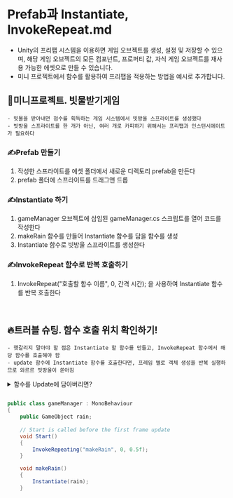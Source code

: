 # Prefab과 Instantiate, InvokeRepeat.md
- Unity의 프리팹 시스템을 이용하면 게임 오브젝트를 생성, 설정 및 저장할 수 있으며, 해당 게임 오브젝트의 모든 컴포넌트, 프로퍼티 값, 자식 게임 오브젝트를 재사용 가능한 에셋으로 만들 수 있습니다. 
- 미니 프로젝트에서 함수를 활용하여 프리팹을 적용하는 방법을 예시로 추가합니다.

## 💾미니프로젝트. 빗물받기게임
    - 빗물을 받아내면 점수를 획득하는 게임 시스템에서 빗방울 스프라이트를 생성했다
    - 빗방울 스프라이트를 한 개가 아닌, 여러 개로 카피하기 위해서는 프리팹과 인스턴시에이트가 필요하다
    
### ✍Prefab 만들기
1. 작성한 스프라이트를 에셋 폴더에서 새로운 디렉토리 prefab을 만든다
2. prefab 폴더에 스프라이트를 드래그앤 드롭

### ✍Instantiate 하기
1. gameManager 오브젝트에 삽입된 gameManager.cs 스크립트를 열어 코드를 작성한다
2. makeRain 함수를 만들어 Instantiate 함수를 담을 함수를 생성
3. Instantiate 함수로 빗방울 스프라이트를 생성한다
 

### ✍InvokeRepeat 함수로 반복 호출하기
1. InvokeRepeat("호출할 함수 이름", 0, 간격 시간); 을 사용하여 Instantiate 함수를 반복 호출한다

<br>

## 🔥트러블 슈팅. 함수 호출 위치 확인하기!
    - 헷갈리지 말아야 할 점은 Instantiate 할 함수를 만들고, InvokeRepeat 함수에서 해당 함수를 호출해야 함
    - update 함수에 Instantiate 함수를 호출한다면, 프레임 별로 객체 생성을 반복 실행하므로 와르르 빗방울이 쏟아짐

<details>
<summary>함수를 Update에 담아버리면?</summary>
<div markdown="1">

![ezgif com-gif-maker](https://user-images.githubusercontent.com/97969957/190846838-cec72dfa-0b45-4389-bf9a-55deb3b629aa.gif)

</div>
</details>


```C#

public class gameManager : MonoBehaviour
{
    public GameObject rain;
    
    // Start is called before the first frame update
    void Start()
    {
        InvokeRepeating("makeRain", 0, 0.5f);
    }

    void makeRain()
    {
        Instantiate(rain);
    }
```